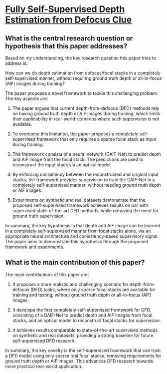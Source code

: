 # [Fully Self-Supervised Depth Estimation from Defocus Clue](https://arxiv.org/abs/2303.10752)

## What is the central research question or hypothesis that this paper addresses?

 Based on my understanding, the key research question this paper tries to address is: 

How can we do depth estimation from defocus/focal stacks in a completely self-supervised manner, without requiring ground truth depth or all-in-focus (AIF) images during training?

The paper proposes a novel framework to tackle this challenging problem. The key aspects are:

1. The paper argues that current depth-from-defocus (DFD) methods rely on having ground truth depth or AIF images during training, which limits their applicability in real-world scenarios where such supervision is not available. 

2. To overcome this limitation, the paper proposes a completely self-supervised framework that only requires a sparse focal stack as input during training.

3. The framework consists of a neural network (DAIF-Net) to predict depth and AIF image from the focal stack. The predictions are used to reconstruct the input stack via an optical model.

4. By enforcing consistency between the reconstructed and original input stacks, the framework provides supervision to train the DAIF-Net in a completely self-supervised manner, without needing ground truth depth or AIF images.

5. Experiments on synthetic and real datasets demonstrate that the proposed self-supervised framework achieves results on par with supervised state-of-the-art DFD methods, while removing the need for ground truth supervision.

In summary, the key hypothesis is that depth and AIF image can be learned in a completely self-supervised manner from focal stacks alone, via an appropriate neural architecture and consistency-based supervisory signal. The paper aims to demonstrate this hypothesis through the proposed framework and experiments.


## What is the main contribution of this paper?

 The main contributions of this paper are:

1. It proposes a more realistic and challenging scenario for depth-from-defocus (DFD) tasks, where only sparse focal stacks are available for training and testing, without ground truth depth or all-in-focus (AIF) images. 

2. It develops the first completely self-supervised framework for DFD, consisting of a DAIF-Net to predict depth and AIF images from focal stacks, and an optical model to reconstruct focal stacks for supervision.

3. It achieves results comparable to state-of-the-art supervised methods on synthetic and real datasets, providing a strong baseline for future self-supervised DFD research.

In summary, the key novelty is the self-supervised framework that can train a DFD model using only sparse real focal stacks, removing requirements for ground truth depth or AIF images. This advances DFD research towards more practical real-world application.
